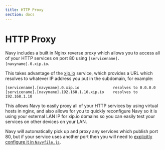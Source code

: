 ```yaml
---
title: HTTP Proxy
section: docs
---
```


HTTP Proxy
==========

Navy includes a built in Nginx reverse proxy which allows you to access all of your HTTP services on port 80 using `[servicename].[navyname].0.xip.io`.

This takes advantage of the [xip.io](http://xip.io) service, which provides a URL which resolves to whatever IP address you put in the subdomain, for example:

```
[servicename].[navyname].0.xip.io               resolves to 0.0.0.0
[servicename].[navyname].192.168.1.10.xip.io    resolves to 192.168.1.10
```

This allows Navy to easily proxy all of your HTTP services by using virtual hosts in nginx, and also allows for you to quickly reconfigure Navy so it is using your external LAN IP for xip.io domains so you can easily test your services on other devices on your LAN.

Navy will automatically pick up and proxy any services which publish port 80, but if your service uses another port then you will need to [explicitly configure it in `Navyfile.js`](navyfile-config.md).
